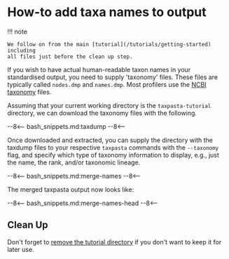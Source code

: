 # How-to add taxa names to output

!!! note

    We follow on from the main [tutorial](/tutorials/getting-started) including
    all files just before the clean up step.

If you wish to have actual human-readable taxon names in your standardised
output, you need to supply 'taxonomy' files. These files are typically called
`nodes.dmp` and `names.dmp`. Most profilers use the [NCBI
taxonomy](ftp://ftp.ncbi.nlm.nih.gov/pub/taxonomy/) files.

Assuming that your current working directory is the `taxpasta-tutorial`
directory, we can download the taxonomy files with the following.

--8<--
bash_snippets.md:taxdump
--8<--

Once downloaded and extracted, you can supply the directory with the taxdump
files to your respective `taxpasta` commands with the `--taxonomy` flag, and
specify which type of taxonomy information to display, e.g., just the name, the
rank, and/or taxonomic lineage.

--8<--
bash_snippets.md:merge-names
--8<--

The merged taxpasta output now looks like:

--8<--
bash_snippets.md:merge-names-head
--8<--

## Clean Up

Don't forget to [remove the tutorial
directory](/tutorials/getting-started#clean-up) if you don't want to keep it for
later use.
